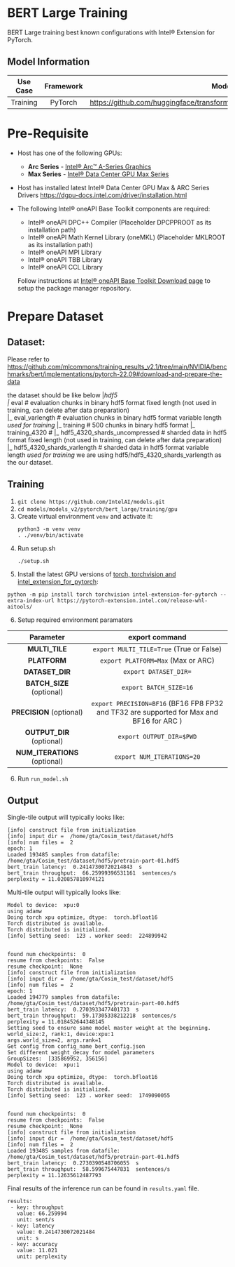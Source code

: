 # BERT Large Training

BERT Large training best known configurations with Intel® Extension for PyTorch.

## Model Information

| **Use Case** | **Framework** | **Model Repo** | **Branch/Commit/Tag** | **Optional Patch** |
|:---:| :---: |:--------------:|:---------------------:|:------------------:|
|  Training   |    PyTorch    |       https://github.com/huggingface/transformers/tree/main/src/transformers/models/bert        |           -           |         -          |

# Pre-Requisite
* Host has one of the following GPUs:
  * **Arc Series** - [Intel® Arc™ A-Series Graphics](https://ark.intel.com/content/www/us/en/ark/products/series/227957/intel-arc-a-series-graphics.html)
  * **Max Series** - [Intel® Data Center GPU Max Series](https://ark.intel.com/content/www/us/en/ark/products/series/232874/intel-data-center-gpu-max-series.html)
* Host has installed latest Intel® Data Center GPU Max & ARC Series Drivers https://dgpu-docs.intel.com/driver/installation.html
* The following Intel® oneAPI Base Toolkit components are required:
  - Intel® oneAPI DPC++ Compiler (Placeholder DPCPPROOT as its installation path)
  - Intel® oneAPI Math Kernel Library (oneMKL) (Placeholder MKLROOT as its installation path)
  - Intel® oneAPI MPI Library
  - Intel® oneAPI TBB Library
  - Intel® oneAPI CCL Library

  Follow instructions at [Intel® oneAPI Base Toolkit Download page](https://www.intel.com/content/www/us/en/developer/tools/oneapi/base-toolkit-download.html?operatingsystem=linux) to setup the package manager repository.

# Prepare Dataset
## Dataset: 
Please refer to https://github.com/mlcommons/training_results_v2.1/tree/main/NVIDIA/benchmarks/bert/implementations/pytorch-22.09#download-and-prepare-the-data

the dataset should be like below
|_hdf5  
      |_ eval                               # evaluation chunks in binary hdf5 format fixed length (not used in training, can delete after data   preparation)  
      |_ eval_varlength                     # evaluation chunks in binary hdf5 format variable length *used for training*
      |_ training                           # 500 chunks in binary hdf5 format 
      |_ training_4320                      # 
      |_ hdf5_4320_shards_uncompressed   # sharded data in hdf5 format fixed length (not used in training, can delete after data   preparation)
      |_ hdf5_4320_shards_varlength      # sharded data in hdf5 format variable length *used for training*
we are using  hdf5/hdf5_4320_shards_varlength as the our dataset.

## Training
1. `git clone https://github.com/IntelAI/models.git`
2. `cd models/models_v2/pytorch/bert_large/training/gpu`
3. Create virtual environment `venv` and activate it:
    ```
    python3 -m venv venv
    . ./venv/bin/activate
    ```
4. Run setup.sh
    ```
    ./setup.sh
    ```
5. Install the latest GPU versions of [torch, torchvision and intel_extension_for_pytorch](https://intel.github.io/intel-extension-for-pytorch/index.html#installation):
  ```
  python -m pip install torch torchvision intel-extension-for-pytorch --extra-index-url https://pytorch-extension.intel.com/release-whl-aitools/
  ```
6. Setup required environment paramaters

| **Parameter**                |                                  **export command**                                  |
|:---------------------------:|:------------------------------------------------------------------------------------:|
| **MULTI_TILE**               | `export MULTI_TILE=True` (True or False)                                             |
| **PLATFORM**                 | `export PLATFORM=Max` (Max or ARC)                                                 |
| **DATASET_DIR**                 | `export DATASET_DIR=`                                                                                  |
| **BATCH_SIZE** (optional)    |                               `export BATCH_SIZE=16`                                |
| **PRECISION** (optional)     |`export PRECISION=BF16` (BF16 FP8 FP32 and TF32 are supported for Max and BF16 for ARC )               |
| **OUTPUT_DIR** (optional)    |                               `export OUTPUT_DIR=$PWD`                               |
|**NUM_ITERATIONS** (optional) |                               `export NUM_ITERATIONS=20`                             |
6. Run `run_model.sh`

## Output

Single-tile output will typically looks like:

```
[info] construct file from initialization
[info] input dir =  /home/gta/Cosim_test/dataset/hdf5
[info] num files =  2
epoch: 1
Loaded 193485 samples from datafile: /home/gta/Cosim_test/dataset/hdf5/pretrain-part-01.hdf5
bert_train latency:  0.24147300720214843  s
bert_train throughput:  66.25999396531161  sentences/s
perplexity = 11.020857810974121
```

Multi-tile output will typically looks like:
```
Model to device:  xpu:0
using adamw
Doing torch xpu optimize, dtype:  torch.bfloat16
Torch distributed is available.
Torch distributed is initialized.
[info] Setting seed:  123 . worker seed:  224899942


found num checkpoints:  0
resume from checkpoints:  False
resume checkpoint:  None
[info] construct file from initialization
[info] input dir =  /home/gta/Cosim_test/dataset/hdf5
[info] num files =  2
epoch: 1
Loaded 194779 samples from datafile: /home/gta/Cosim_test/dataset/hdf5/pretrain-part-00.hdf5
bert_train latency:  0.2703933477401733  s
bert_train throughput:  59.17305338212218  sentences/s
perplexity = 11.018452644348145
Setting seed to ensure same model master weight at the beginning.
world_size:2, rank:1, device:xpu:1
args.world_size=2, args.rank=1
Get config from config_name bert_config.json
Set different weight_decay for model parameters
GroupSizes:  [335869952, 356156]
Model to device:  xpu:1
using adamw
Doing torch xpu optimize, dtype:  torch.bfloat16
Torch distributed is available.
Torch distributed is initialized.
[info] Setting seed:  123 . worker seed:  1749090055


found num checkpoints:  0
resume from checkpoints:  False
resume checkpoint:  None
[info] construct file from initialization
[info] input dir =  /home/gta/Cosim_test/dataset/hdf5
[info] num files =  2
Loaded 193485 samples from datafile: /home/gta/Cosim_test/dataset/hdf5/pretrain-part-01.hdf5
bert_train latency:  0.2730390548706055  s
bert_train throughput:  58.599675447831  sentences/s
perplexity = 11.12635612487793
```

Final results of the inference run can be found in `results.yaml` file.
```
results:
 - key: throughput
   value: 66.259994
   unit: sent/s
 - key: latency
   value: 0.2414730072021484
   unit: s
 - key: accuracy
   value: 11.021
   unit: perplexity
```
